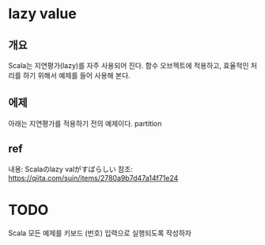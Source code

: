 # lazy value

## 개요
Scala는 지연평가(lazy)를 자주 사용되어 진다. 함수 오브젝트에 적용하고, 효율적인 처리를 하기 위해서 예제를 들어 사용해 본다.

## 에제
아래는 지연평가를 적용하기 전의 예제이다. partition
## 
## ref
내용: Scalaのlazy valがすばらしい
참조: https://qiita.com/suin/items/2780a9b7d47a14f71e24


# TODO
Scala 모든 예제를 키보드 (번호) 입력으로 실행되도록 작성하자
